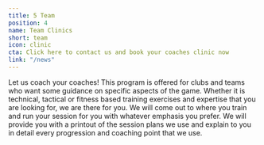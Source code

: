 ```yaml
---
title: 5 Team
position: 4
name: Team Clinics
short: team
icon: clinic
cta: Click here to contact us and book your coaches clinic now
link: "/news"
---
```


Let us coach your coaches! This program is offered for clubs and teams who want some guidance on specific aspects of the game. Whether it is technical, tactical or fitness based training exercises and expertise that you are looking for, we are there for you. We will come out to where you train and run your session for you with whatever emphasis you prefer. We will provide you with a printout of the session plans we use and explain to you in detail every progression and coaching point that we use.
